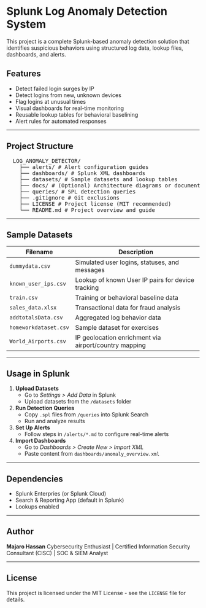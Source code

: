 # Splunk Log Anomaly Detection System
This project is a complete Splunk-based anomaly detection solution that identifies suspicious behaviors using structured log data, lookup files, dashboards, and alerts.

## Features
-  Detect failed login surges by IP
-  Detect logins from new, unknown devices
-  Flag logins at unusual times
-  Visual dashboards for real-time monitoring
-  Reusable lookup tables for behavioral baselining
-  Alert rules for automated responses

---
## Project Structure
<pre>
  LOG_ANOMALY_DETECTOR/
    ├── alerts/ # Alert configuration guides
    ├── dashboards/ # Splunk XML dashboards
    ├── datasets/ # Sample datasets and lookup tables
    ├── docs/ # (Optional) Architecture diagrams or documentation
    ├── queries/ # SPL detection queries
    ├── .gitignore # Git exclusions
    ├── LICENSE # Project license (MIT recommended)
    └── README.md # Project overview and guide
</pre>

---

## Sample Datasets
|  Filename                |  Description                                              |
|--------------------------|-----------------------------------------------------------|
|  `dummydata.csv`         |  Simulated user logins, statuses, and messages            |
|  `known_user_ips.csv`    |  Lookup of known User IP pairs for device tracking        |
|  `train.csv`             |  Training or behavioral baseline data                     |
|  `sales_data.xlsx`       |  Transactional data for fraud analysis                    |
|  `addtotalsData.csv`     |  Aggregated log behavior data                             |
|  `homeworkdataset.csv`   |  Sample dataset for exercises                             |
|  `World_Airports.csv`    |  IP geolocation enrichment via airport/country mapping    |

---

##  Usage in Splunk
1.  **Upload Datasets**
    -  Go to *Settings > Add Data* in Splunk
    -  Upload datasets from the `/datasets` folder
2.  **Run Detection Queries**
    -  Copy `.spl` files from `/queries` into Splunk Search
    -  Run and analyze results
3.  **Set Up Alerts**
    -  Follow steps in `/alerts/*.md` to configure real-time alerts
4.  **Import Dashboards**
    -  Go to *Dashboards > Create New > Import XML*
    -  Paste content from `dashboards/anomaly_overview.xml`

---

##  Dependencies
-  Splunk Enterpries (or Splunk Cloud)
-  Search & Reporting App (default in Splunk)
-  Lookups enabled

---

##  Author
**Majaro Hassan**
Cybersecurity Enthusiast | Certified Information Security Consultant (CISC) | SOC & SIEM Analyst

---

## License
This project is licensed under the MIT License - see the `LICENSE` file for details.
